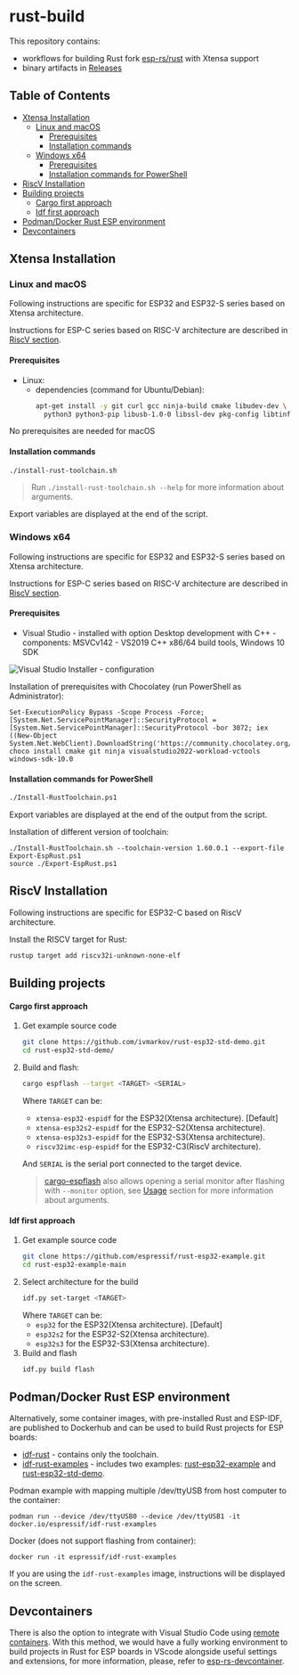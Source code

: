 # rust-build

This repository contains:
- workflows for building Rust fork [esp-rs/rust](https://github.com/esp-rs/rust) with Xtensa support
- binary artifacts in [Releases](https://github.com/esp-rs/rust-build/releases)

## Table of Contents

- [Xtensa Installation](#xtensa-installation)
  - [Linux and macOS](#linux-and-macos)
    - [Prerequisites](#prerequisites)
    - [Installation commands](#installation-commands)
  - [Windows x64](#windows-x64)
    - [Prerequisites](#prerequisites-1)
    - [Installation commands for PowerShell](#installation-commands-for-powershell)
- [RiscV Installation](#riscv-installation)
- [Building projects](#building-projects)
    - [Cargo first approach](#cargo-first-approach)
    - [Idf first approach](#idf-first-approach)
- [Podman/Docker Rust ESP environment](#podmandocker-rust-esp-environment)
- [Devcontainers](#devcontainers)

## Xtensa Installation

### Linux and macOS

Following instructions are specific for ESP32 and ESP32-S series based on Xtensa architecture.

Instructions for ESP-C series based on RISC-V architecture are described in [RiscV section](#riscv-installation).

#### Prerequisites
- Linux:
  - dependencies (command for Ubuntu/Debian):
    ```sh
    apt-get install -y git curl gcc ninja-build cmake libudev-dev \
      python3 python3-pip libusb-1.0-0 libssl-dev pkg-config libtinfo5
    ```
No prerequisites are needed for macOS
#### Installation commands

```sh
./install-rust-toolchain.sh
```
> Run `./install-rust-toolchain.sh --help` for more information about arguments.

Export variables are displayed at the end of the script.

### Windows x64

Following instructions are specific for ESP32 and ESP32-S series based on Xtensa architecture.

Instructions for ESP-C series based on RISC-V architecture are described  in [RiscV section](#riscv-installation).

#### Prerequisites

- Visual Studio - installed with option Desktop development with C++ - components: MSVCv142 - VS2019 C++ x86/64 build tools, Windows 10 SDK

![Visual Studio Installer - configuration](support/img/rust-windows-requirements.png?raw=true)

Installation of prerequisites with Chocolatey (run PowerShell as Administrator):

```
Set-ExecutionPolicy Bypass -Scope Process -Force; [System.Net.ServicePointManager]::SecurityProtocol = [System.Net.ServicePointManager]::SecurityProtocol -bor 3072; iex ((New-Object System.Net.WebClient).DownloadString('https://community.chocolatey.org/install.ps1'))
choco install cmake git ninja visualstudio2022-workload-vctools windows-sdk-10.0
```

#### Installation commands for PowerShell

```sh
./Install-RustToolchain.ps1
```

Export variables are displayed at the end of the output from the script.

Installation of different version of toolchain:

```
./Install-RustToolchain.sh --toolchain-version 1.60.0.1 --export-file Export-EspRust.ps1
source ./Export-EspRust.ps1
```

## RiscV Installation
Following instructions are specific for ESP32-C based on RiscV architecture.

Install the RISCV target for Rust:

```sh
rustup target add riscv32i-unknown-none-elf
```

## Building projects
#### Cargo first approach
1. Get example source code
    ```sh
    git clone https://github.com/ivmarkov/rust-esp32-std-demo.git
    cd rust-esp32-std-demo/
    ```
2. Build and flash:
    ```sh
    cargo espflash --target <TARGET> <SERIAL>
    ```
    Where `TARGET` can be:
    - `xtensa-esp32-espidf` for the ESP32(Xtensa architecture). [Default]
    - `xtensa-esp32s2-espidf` for the ESP32-S2(Xtensa architecture).
    - `xtensa-esp32s3-espidf` for the ESP32-S3(Xtensa architecture).
    - `riscv32imc-esp-espidf` for the ESP32-C3(RiscV architecture).

    And `SERIAL` is the serial port connected to the target device.
    > [cargo-espflash](https://github.com/esp-rs/espflash/tree/master/cargo-espflash) also allows opening a serial monitor after flashing with `--monitor` option, see [Usage](https://github.com/esp-rs/espflash/tree/master/cargo-espflash#usage) section for more information about arguments.
#### Idf first approach

1. Get example source code
    ```sh
    git clone https://github.com/espressif/rust-esp32-example.git
    cd rust-esp32-example-main
    ```
2. Select architecture for the build
    ```sh
    idf.py set-target <TARGET>
    ```
    Where `TARGET` can be:
    - `esp32` for the ESP32(Xtensa architecture). [Default]
    - `esp32s2` for the ESP32-S2(Xtensa architecture).
    - `esp32s3` for the ESP32-S3(Xtensa architecture).
3. Build and flash
    ```sh
    idf.py build flash
    ```

## Podman/Docker Rust ESP environment

Alternatively, some container images, with pre-installed Rust and ESP-IDF, are published to Dockerhub and can be used to build Rust projects for ESP boards:

- [idf-rust](https://hub.docker.com/r/espressif/idf-rust) - contains only the toolchain.
- [idf-rust-examples](https://hub.docker.com/r/espressif/idf-rust-examples) - includes two examples: [rust-esp32-example](https://github.com/espressif/rust-esp32-example) and [rust-esp32-std-demo](https://github.com/ivmarkov/rust-esp32-std-demo).

Podman example with mapping multiple /dev/ttyUSB from host computer to the container:

```
podman run --device /dev/ttyUSB0 --device /dev/ttyUSB1 -it docker.io/espressif/idf-rust-examples
```

Docker (does not support flashing from container):

```
docker run -it espressif/idf-rust-examples
```

If you are using the `idf-rust-examples` image, instructions will be displayed on the screen.
## Devcontainers

There is also the option to integrate with Visual Studio Code using [remote containers](https://code.visualstudio.com/docs/remote/containers). With this method,
we would have a fully working environment to build projects in Rust for ESP boards
in VScode alongside useful settings and extensions, for more information,
please, refer to [esp-rs-devcontainer](https://github.com/SergioGasquez/esp-rs-devcontainer).

